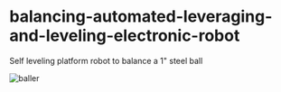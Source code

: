 # balancing-automated-leveraging-and-leveling-electronic-robot
Self leveling platform robot to balance a 1" steel ball

![baller](https://github.com/anthony-arseneau/balancing-automated-leveraging-and-leveling-electronic-robot/assets/113451630/f7699987-8936-42b5-86f2-a58108e6c391)
